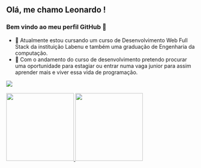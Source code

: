 ## Olá, me chamo Leonardo ! 
### Bem vindo ao meu perfil GitHub 👋

- 🔭 Atualmente estou cursando um curso de Desenvolvimento Web Full Stack da instituição Labenu e também uma graduação de Engenharia da computação.
- 🌱 Com o andamento do curso de desenvolvimento pretendo procurar uma oportunidade para estagiar ou entrar numa vaga junior para assim aprender mais e viver essa vida de programação.



<div>
<a href="https://www.linkedin.com/in/leonardo-almeida-viana/" target="_blank"><img src="https://img.shields.io/badge/-LinkedIn-%230077B5?style=for-the-badge&logo=linkedin&logoColor=white" target="_blank"></a>   
</div>
<br/>


<div>
<a href="https://github.com/Leonardo-almd">
<img height="180em" src="https://github-readme-stats.vercel.app/api/top-langs/?username=Leonardo-almd&layout=compact&langs_count=7&theme=dracula"/>
<img height="180em" src="https://github-readme-stats.vercel.app/api?username=Leonardo-almd&show_icons=true&theme=dracula&include_all_commits=true&count_private=true"/>
</div>
